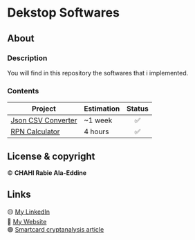 # Dekstop Softwares

## About 

### Description 

You will find in this repository the softwares that i implemented.

### Contents 

| Project | Estimation | Status |
| ------ | ------ | :------: |
| [Json CSV Converter](https://github.com/Chahi-Rabie-Ala-Eddine/CJConverter/tree/master/cjconverter) | ~1 week | :white_check_mark: |
| [RPN Calculator](https://github.com/Chahi-Rabie-Ala-Eddine/RPNCalculator) | 4 hours | :white_check_mark: |

## License & copyright

© **CHAHI Rabie Ala-Eddine** 

## Links

🟡 [My LinkedIn](https://www.linkedin.com/in/ala-eddine-chahi-a08b5a164/) <br />
🔵 [My Website](www.ala-eddine-chahi.fr/) <br />
🟢 [Smartcard cryptanalysis article](https://www.linkedin.com/posts/ala-eddine-chahi_timing-attack-on-smart-cards-activity-6675251733872164864-ifWB/)
